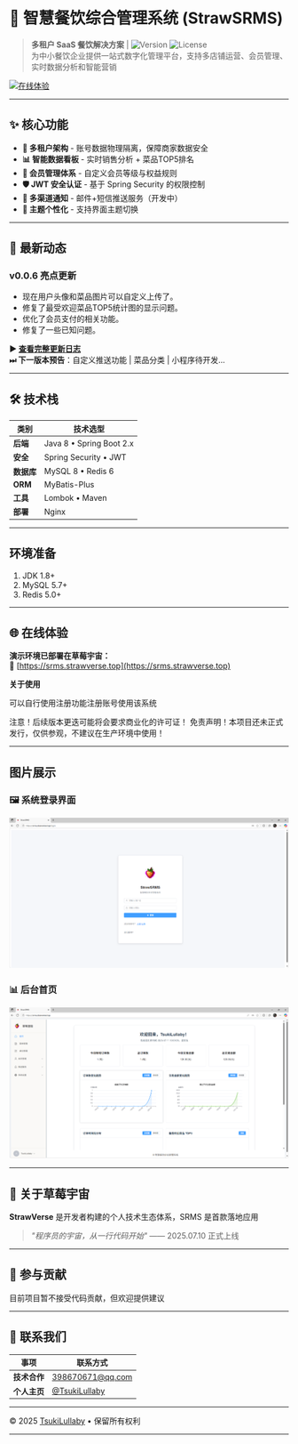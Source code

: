# 🍓 智慧餐饮综合管理系统 (StrawSRMS)

> **多租户 SaaS 餐饮解决方案** | ![Version](https://img.shields.io/badge/version-v0.0.3-blue) ![License](https://img.shields.io/badge/license-Proprietary-orange)  
> 为中小餐饮企业提供一站式数字化管理平台，支持多店铺运营、会员管理、实时数据分析和智能营销

[![在线体验](https://img.shields.io/badge/在线体验-草莓宇宙-green?style=for-the-badge)](https://srms.strawverse.top)

---

## ✨ 核心功能

- **🔐 多租户架构** - 账号数据物理隔离，保障商家数据安全
- **📊 智能数据看板** - 实时销售分析 + 菜品TOP5排名
- **🎯 会员管理体系** - 自定义会员等级与权益规则
- **🛡️ JWT 安全认证** - 基于 Spring Security 的权限控制
- **📱 多渠道通知** - 邮件+短信推送服务（开发中）
- **🎨 主题个性化** - 支持界面主题切换

---

## 🚩 最新动态

### v0.0.6 亮点更新
- 现在用户头像和菜品图片可以自定义上传了。
- 修复了最受欢迎菜品TOP5统计图的显示问题。
- 优化了会员支付的相关功能。
- 修复了一些已知问题。


**▶ [查看完整更新日志](CHANGELOG.md)**  
**⏭ 下一版本预告**：自定义推送功能 | 菜品分类 | 小程序待开发...

---

## 🛠 技术栈

| 类别        | 技术选型                     |
|-------------|-----------------------------|
| **后端**    | Java 8 • Spring Boot 2.x    |
| **安全**    | Spring Security • JWT       |
| **数据库**  | MySQL 8 • Redis 6           |
| **ORM**     | MyBatis-Plus                |
| **工具**    | Lombok • Maven              |
| **部署**    | Nginx                       |

---

## 环境准备
1. JDK 1.8+
2. MySQL 5.7+
3. Redis 5.0+

---

## 🌐 在线体验

**演示环境已部署在草莓宇宙：**  
🔗 [https://srms.strawverse.top](https://srms.strawverse.top)

**关于使用**

可以自行使用注册功能注册账号使用该系统

注意！后续版本更迭可能将会要求商业化的许可证！
免责声明！本项目还未正式发行，仅供参观，不建议在生产环境中使用！

---

## 图片展示

### 🖼️ 系统登录界面

![登录界面](images/sc1.png)

### 📊 后台首页

![后台统计](images/sc2.png)

---

## 🍓 关于草莓宇宙

**StrawVerse** 是开发者构建的个人技术生态体系，SRMS 是首款落地应用  
> *"程序员的宇宙，从一行代码开始"* —— 2025.07.10 正式上线

---

## 🤝 参与贡献

目前项目暂不接受代码贡献，但欢迎提供建议

---

## 📮 联系我们

| 事项               | 联系方式                          |
|--------------------|----------------------------------|
| **技术合作**       | 398670671@qq.com              |
| **个人主页**       | [@TsukiLullaby](https://github.com/TsukiLullaby) |

---

© 2025 [TsukiLullaby](https://github.com/TsukiLullaby) • 保留所有权利

---